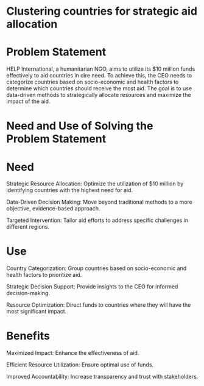 # Clustering countries for strategic aid allocation

# Problem Statement
HELP International, a humanitarian NGO, aims to utilize its $10 million funds effectively to aid countries in dire need. To achieve this, the CEO needs to categorize countries based on socio-economic and health factors to determine which countries should receive the most aid. The goal is to use data-driven methods to strategically allocate resources and maximize the impact of the aid.

# Need and Use of Solving the Problem Statement

# Need
Strategic Resource Allocation: Optimize the utilization of $10 million by identifying countries with the highest need for aid.

Data-Driven Decision Making: Move beyond traditional methods to a more objective, evidence-based approach.

Targeted Intervention: Tailor aid efforts to address specific challenges in different regions.

# Use
Country Categorization: Group countries based on socio-economic and health factors to prioritize aid.

Strategic Decision Support: Provide insights to the CEO for informed decision-making.

Resource Optimization: Direct funds to countries where they will have the most significant impact.

# Benefits
Maximized Impact: Enhance the effectiveness of aid.

Efficient Resource Utilization: Ensure optimal use of funds.

Improved Accountability: Increase transparency and trust with stakeholders.
